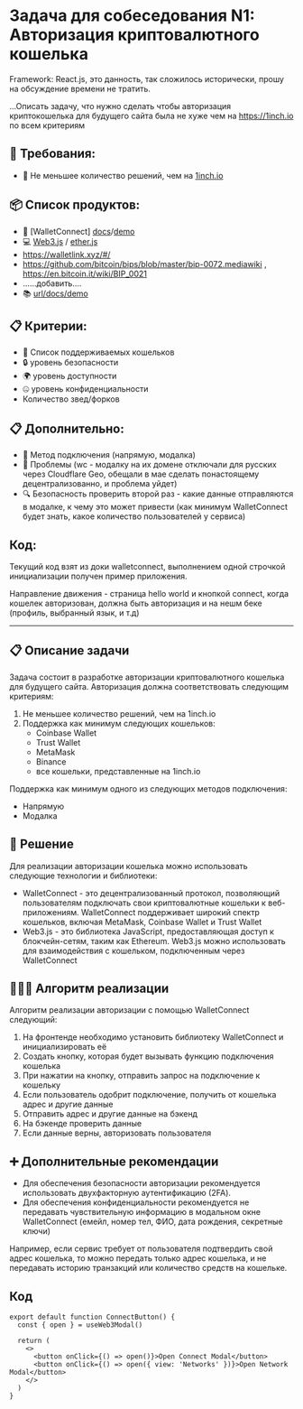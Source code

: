 # Задача для собеседования N1: Авторизация криптовалютного кошелька

Framework: React.js, это данность, так сложилось исторически, прошу на обсуждение времени не тратить.

...Описать задачу, что нужно сделать чтобы авторизация криптокошелька для будущего сайта была не хуже чем на https://1inch.io по всем критериям

## 🎯 Требования:

- 🚀 Не меньшее количество решений, чем на [1inch.io](https://1inch.io)

## 📦 Список продуктов:

- 🤝 [WalletConnect] [docs](https://docs.walletconnect.com/getting-started)/[demo](https://web3modal.com/)
- 💻 [Web3.js](https://web3js.readthedocs.io/) / [ether.js](https://docs.ethers.org/) 
- https://walletlink.xyz/#/
- https://github.com/bitcoin/bips/blob/master/bip-0072.mediawiki , https://en.bitcoin.it/wiki/BIP_0021
- …...добавить....
- 📚 [url/docs/demo](#)


## 📋 Критерии:

- 📒 Список поддерживаемых кошельков
- 🔒 уровень безопасности
- 🌍 уровень доступности
- 🤐 уровень конфиденциальности
- Количество звед/форков


## 📋 Дополнительно:
- 🔗 Метод подключения (напрямую, модалка)
- 🚧 Проблемы (wc - модалку на их домене отключали для русских через Cloudflare Geo, обещали в мае сделать понастоящему децентрализованно, и проблема уйдет)
- 🔍 Безопасность проверить второй раз - какие данные отправляются в модалке, к чему это может привести (как минимум WalletConnect будет знать, какое количество пользователей у сервиса)

## Код:
Текущий код взят из доки walletconnect, выполнением одной строчкой инициализации получен пример приложения.

Направление движения - страница hello world и кнопкой connect, когда кошелек авторизован, должна быть авторизация и на нешм беке (профиль, выбранный язык, и т.д)


-------------

## 📋 Описание задачи

Задача состоит в разработке авторизации криптовалютного кошелька для будущего сайта.
Авторизация должна соответствовать следующим критериям:

1. Не меньшее количество решений, чем на 1inch.io
2. Поддержка как минимум следующих кошельков:
   - Coinbase Wallet
   - Trust Wallet
   - MetaMask
   - Binance
   + все кошельки, представленные на 1inch.io

Поддержка как минимум одного из следующих методов подключения:
- Напрямую
- Модалка


## 🧠 Решение

Для реализации авторизации кошелька можно использовать следующие технологии и библиотеки:

- WalletConnect - это децентрализованный протокол, позволяющий пользователям подключать свои криптовалютные кошельки к веб-приложениям. WalletConnect поддерживает широкий спектр кошельков, включая MetaMask, Coinbase Wallet и Trust Wallet
- Web3.js - это библиотека JavaScript, предоставляющая доступ к блокчейн-сетям, таким как Ethereum. Web3.js можно использовать для взаимодействия с кошельком, подключенным через WalletConnect


## 👨🏻‍💻 Алгоритм реализации

Алгоритм реализации авторизации с помощью WalletConnect следующий:

1. На фронтенде необходимо установить библиотеку WalletConnect и инициализировать её
2. Создать кнопку, которая будет вызывать функцию подключения кошелька
3. При нажатии на кнопку, отправить запрос на подключение к кошельку
3. Если пользователь одобрит подключение, получить от кошелька адрес и другие данные
4. Отправить адрес и другие данные на бэкенд
4. На бэкенде проверить данные
4. Если данные верны, авторизовать пользователя

## ➕ Дополнительные рекомендации

- Для обеспечения безопасности авторизации рекомендуется использовать двухфакторную аутентификацию (2FA).
- Для обеспечения конфиденциальности рекомендуется не передавать чувствительную информацию в модальном окне WalletConnect (емейл, номер тел, ФИО, дата рождения, секретные ключи)

Например, если сервис требует от пользователя подтвердить свой адрес кошелька, то можно передать только адрес кошелька, и не передавать историю транзакций или количество средств на кошельке.

## Код

```
export default function ConnectButton() {
  const { open } = useWeb3Modal()

  return (
    <>
      <button onClick={() => open()}>Open Connect Modal</button>
      <button onClick={() => open({ view: 'Networks' })}>Open Network Modal</button>
    </>
  )
}
```